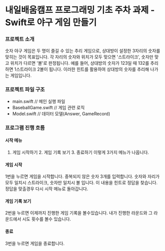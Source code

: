 # 내일배움캠프 프로그래밍 기초 주차 과제 - Swift로 야구 게임 만들기

### 프로젝트 소개
숫자 야구 게임은 두 명이 즐길 수 있는 추리 게임으로, 상대방이 설정한 3자리의 숫자를 맞히는 것이 목표입니다. 
각 자리의 숫자와 위치가 모두 맞으면 '스트라이크', 숫자만 맞고 위치가 다르면 '볼'로 판정됩니다.
예를 들어, 상대방의 숫자가 123일 때 132를 추리하면 1스트라이크 2볼이 됩니다. 
이러한 힌트를 활용하여 상대방의 숫자를 추리해 나가는 게임입니다.

### 프로젝트 파일 구조
- main.swift // 메인 실행 파일
- BaseballGame.swift // 게임 관련 로직
- Model.swift // 데이터 모델(Answer, GameRecord)

### 프로그램 진행 흐름

#### 시작 메뉴 
1. 게임 시작하기  2. 게임 기록 보기  3. 종료하기
이렇게 3가지 메뉴가 나옵니다. 

#### 게임 시작 
1번을 누르면 게임을 시작합니다. 
중복되지 않은 숫자 3개를 입력합니다.
숫자와 자리가 모두 일치시 스트라이크, 숫자만 일치시 볼 입니다. 
이 내용을 힌트로 정답을 찾습니다.
정답을 맞출경우 다시 시작 메뉴로 돌아갑니다. 

#### 게임 기록 보기
2번을 누르면 이제까지 진행한 게임 기록을 볼수있습니다.
내가 진행한 라운드와 그 라운드에서 시도 횟수를 볼수 있습니다.

#### 종료 
3번을 누르면 게임을 종료합니다.

